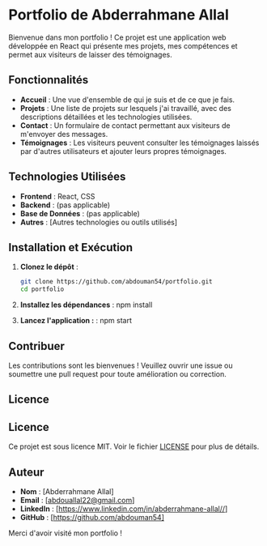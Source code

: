# Portfolio de Abderrahmane Allal

Bienvenue dans mon portfolio ! Ce projet est une application web développée en React qui présente mes projets, mes compétences et permet aux visiteurs de laisser des témoignages.

## Fonctionnalités

- **Accueil** : Une vue d'ensemble de qui je suis et de ce que je fais.
- **Projets** : Une liste de projets sur lesquels j'ai travaillé, avec des descriptions détaillées et les technologies utilisées.
- **Contact** : Un formulaire de contact permettant aux visiteurs de m'envoyer des messages.
- **Témoignages** : Les visiteurs peuvent consulter les témoignages laissés par d'autres utilisateurs et ajouter leurs propres témoignages.

## Technologies Utilisées

- **Frontend** : React, CSS
- **Backend** : (pas applicable)
- **Base de Données** : (pas applicable)
- **Autres** : [Autres technologies ou outils utilisés]

## Installation et Exécution

1. **Clonez le dépôt** :
   ```bash
   git clone https://github.com/abdouman54/portfolio.git
   cd portfolio

2. **Installez les dépendances** :
   npm install

3. **Lancez l'application :** :
   npm start



## Contribuer

Les contributions sont les bienvenues ! Veuillez ouvrir une issue ou soumettre une pull request pour toute amélioration ou correction.

## Licence

## Licence

Ce projet est sous licence MIT. Voir le fichier [LICENSE](../LICENSE) pour plus de détails.


## Auteur
- **Nom** : [Abderrahmane Allal]
- **Email** : [abdouallal22@gmail.com]
- **LinkedIn** : [https://www.linkedin.com/in/abderrahmane-allal//]
- **GitHub** : [https://github.com/abdouman54]

Merci d'avoir visité mon portfolio !

